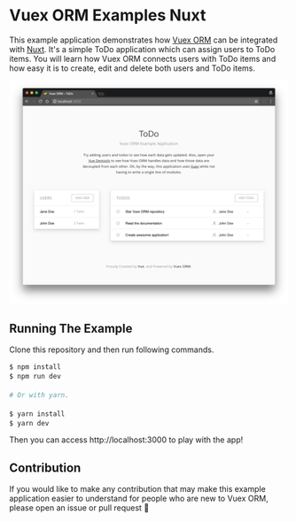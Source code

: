 # Vuex ORM Examples Nuxt

This example application demonstrates how [Vuex ORM](https://github.com/vuex-orm/vuex-orm) can be integrated with [Nuxt](https://nuxtjs.org/). It's a simple ToDo application which can assign users to ToDo items. You will learn how Vuex ORM connects users with ToDo items and how easy it is to create, edit and delete both users and ToDo items.

![Vuex ORM Nuxt Example](screenshot.png)

## Running The Example

Clone this repository and then run following commands.

```bash
$ npm install
$ npm run dev

# Or with yarn.

$ yarn install
$ yarn dev
```

Then you can access http://localhost:3000 to play with the app!

## Contribution

If you would like to make any contribution that may make this example application easier to understand for people who are new to Vuex ORM, please open an issue or pull request :tada:
